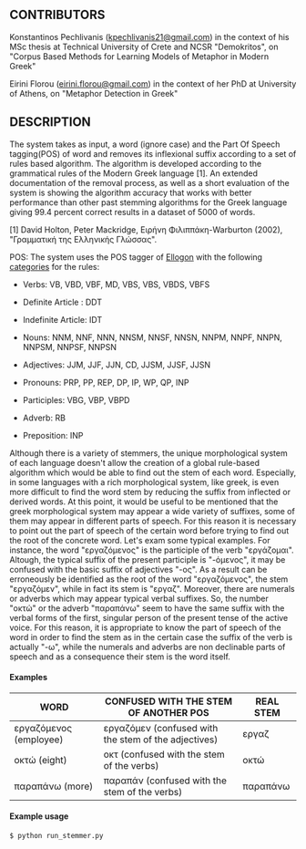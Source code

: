 ## CONTRIBUTORS

Konstantinos Pechlivanis (kpechlivanis21@gmail.com) in the context of
his MSc thesis at Technical University of Crete and NCSR "Demokritos",
on "Corpus Based Methods for Learning Models of Metaphor in Modern
Greek"

Eirini Florou (eirini.florou@gmail.com) in the context of her PhD at
University of Athens, on "Metaphor Detection in Greek"




## DESCRIPTION

The system takes as input, a word (ignore case) and the Part Of Speech tagging(POS) of word and removes its inflexional suffix according to a set of rules based algorithm. The algorithm is developed according to the grammatical rules of the Modern Greek language [1]. An extended documentation of the removal process, as well as a short evaluation of the system is showing the algorithm accuracy that works with better performance than other past stemming algorithms for the Greek language giving 99.4 percent correct results in a dataset of 5000 of words.

[1] David Holton, Peter Mackridge, Ειρήνη Φιλιππάκη-Warburton (2002), "Γραμματική της Ελληνικής Γλώσσας".

POS: The system uses the POS tagger of [Ellogon](https://www.ellogon.org/) with the following [categories](https://www.ellogon.org/index.php/download/all-categories/category/7-ellogon-documentation-manuals#) for the rules:

* Verbs: VB, VBD, VBF, MD, VBS, VBS, VBDS, VBFS

* Definite Article : DDT

* Indefinite Article: IDT

* Nouns: NNM, NNF, NNN, NNSM, NNSF, NNSN, NNPM, NNPF, NNPN, NNPSM, NNPSF, NNPSN

* Adjectives: JJM, JJF, JJN, CD, JJSM, JJSF, JJSN

* Pronouns: PRP, PP, REP, DP, IP, WP, QP, INP

* Participles: VBG, VBP, VBPD

* Adverb: RB

* Preposition: INP

Although there is a variety of stemmers, the unique morphological system of each language doesn't allow the creation of a global rule-based algorithm which would be able to find out the stem of each word. Especially, in some languages with a rich morphological system, like greek, is even more difficult to find the word stem by reducing the suffix from inflected or derived words. At this point, it would be useful to be mentioned that the greek morphological system may appear a wide variety of suffixes, some of them may appear in different parts of speech. For this reason it is necessary to point out the part of speech of the certain word before trying to find out the root of the concrete word. Let's exam some typical examples. For instance, the word "εργαζόμενος" is the participle of the verb "εργάζομαι". Altough, the typical suffix of the present participle is "-όμενος", it may be confused with the basic suffix of adjectives  "-ος". As a result can be erroneously be identified as the root of the word "εργαζόμενος", the stem "εργαζόμεν", while in fact its stem is "εργαζ". Moreover, there are numerals or adverbs which may appear typical verbal suffixes. So, the number "οκτώ" or the adverb "παραπάνω" seem to have the same suffix with the verbal forms of the first, singular person of the present tense of the active voice. For this reason, it is appropriate to know the part of speech of the word in order to find the stem as in the certain case the suffix of the verb is actually "-ω", while the numerals and adverbs are non declinable parts of speech and as a consequence their stem is the word itself.


#### Examples

| WORD | CONFUSED WITH THE STEM OF ANOTHER POS | REAL STEM |
|------|---------------------------------------|-----------|
| εργαζόμενος (employee) | εργαζόμεν (confused with the stem of the adjectives) | εργαζ |
| οκτώ (eight) | οκτ (confused with the stem of the verbs) | οκτώ |
| παραπάνω (more) | παραπάν (confused with the stem of the verbs) | παραπάνω |


#### Example usage

```python
$ python run_stemmer.py
```
